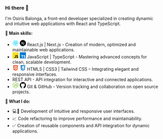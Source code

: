 ### Hi there 👋

I'm Osiris Balonga, a front-end developer specialized in creating dynamic and intuitive web applications with React and TypeScript.

**🔧 Main skills:**

- <code><img height="20" alt="react" src="assets/react.svg"></code> <code><img height="20" alt="react" src="assets/nextjs.svg"></code> React.js | Next.js - Creation of modern, optimized and maintainable web applications.
- <code><img height="20" alt="react" src="assets/javascript.svg"></code> <code><img height="20" alt="react" src="assets/typescript.svg"></code> JavaScript | TypeScript - Mastering advanced concepts for clean, scalable development.
- <code><img height="20" alt="react" src="assets/html.svg"></code> <code><img height="20" alt="react" src="assets/css.svg"></code> HTML5 | CSS3 | Tailwind CSS – Integrating elegant and responsive interfaces.
- REST API - API integration for interactive and connected applications.
- <code><img height="20" alt="react" src="assets/nodejs.svg"></code> <code><img height="20" alt="react" src="assets/github.svg"></code> Git & GitHub - Version tracking and collaboration on open source projects.

**🎯 What I do:**

- 💻📱 Development of intuitive and responsive user interfaces.
- 📈 Code refactoring to improve performance and maintainability.
- ✅ Creation of reusable components and API integration for dynamic applications.
